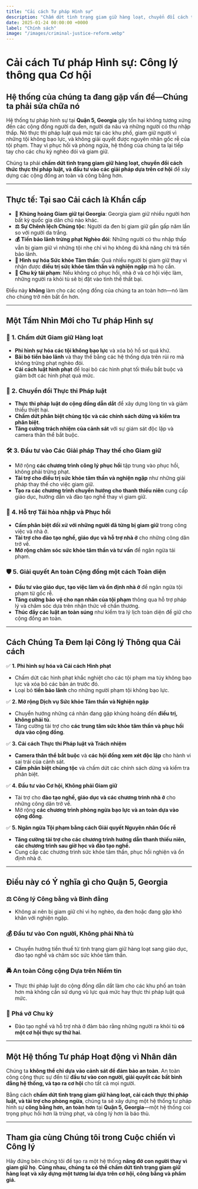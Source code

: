 ```yaml
---
title: "Cải cách Tư pháp Hình sự"
description: "Chấm dứt tình trạng giam giữ hàng loạt, chuyển đổi cách thức thực thi pháp luật, và đầu tư vào các cộng đồng dựa trên cơ hội để tạo ra công lý thực sự cho tất cả mọi người."
date: 2025-01-24 00:00:00 +0000
label: "Chính sách"
image: "/images/criminal-justice-reform.webp"
---
```


# **Cải cách Tư pháp Hình sự: Công lý thông qua Cơ hội**  

## **Hệ thống của chúng ta đang gặp vấn đề—Chúng ta phải sửa chữa nó**  

Hệ thống tư pháp hình sự tại **Quận 5, Georgia** gây tổn hại không tương xứng đến các cộng đồng người da đen, người da nâu và những người có thu nhập thấp. Nó thực thi pháp luật quá mức tại các khu phố, giam giữ người vì những tội không bạo lực, và không giải quyết được nguyên nhân gốc rễ của tội phạm. Thay vì phục hồi và phòng ngừa, hệ thống của chúng ta lại tiếp tay cho các chu kỳ nghèo đói và giam giữ.  

Chúng ta phải **chấm dứt tình trạng giam giữ hàng loạt, chuyển đổi cách thức thực thi pháp luật, và đầu tư vào các giải pháp dựa trên cơ hội** để xây dựng các cộng đồng an toàn và công bằng hơn.  

---

## **Thực tế: Tại sao Cải cách là Khẩn cấp**  

- **🚨 Khủng hoảng Giam giữ tại Georgia**: Georgia giam giữ nhiều người hơn bất kỳ quốc gia dân chủ nào khác.  
- **⚖️ Sự Chênh lệch Chủng tộc**: Người da đen bị giam giữ gần gấp năm lần so với người da trắng.  
- **💰 Tiền bảo lãnh trừng phạt Nghèo đói**: Những người có thu nhập thấp vẫn bị giam giữ vì những tội nhẹ chỉ vì họ không đủ khả năng chi trả tiền bảo lãnh.  
- **🏥 Hình sự hóa Sức khỏe Tâm thần**: Quá nhiều người bị giam giữ thay vì nhận được **điều trị sức khỏe tâm thần và nghiện ngập** mà họ cần.  
- **🔄 Chu kỳ tái phạm**: Nếu không có phục hồi, nhà ở và cơ hội việc làm, những người ra khỏi tù sẽ bị đặt vào tình thế thất bại.  

Điều này **không** làm cho các cộng đồng của chúng ta an toàn hơn—nó làm cho chúng trở nên bất ổn hơn.  

---

## **Một Tầm Nhìn Mới cho Tư pháp Hình sự**  

### 🛑 **1. Chấm dứt Giam giữ Hàng loạt**  
- **Phi hình sự hóa các tội không bạo lực** và xóa bỏ hồ sơ quá khứ.  
- **Bãi bỏ tiền bảo lãnh** và thay thế bằng các hệ thống dựa trên rủi ro mà không trừng phạt nghèo đói.  
- **Cải cách luật hình phạt** để loại bỏ các hình phạt tối thiểu bắt buộc và giảm bớt các hình phạt quá mức.  

### 🤝 **2. Chuyển đổi Thực thi Pháp luật**  
- **Thực thi pháp luật do cộng đồng dẫn dắt** để xây dựng lòng tin và giảm thiểu thiệt hại.  
- **Chấm dứt phân biệt chủng tộc và các chính sách dừng và kiểm tra phân biệt**.  
- **Tăng cường trách nhiệm của cảnh sát** với sự giám sát độc lập và camera thân thể bắt buộc.  

### 🛠️ **3. Đầu tư vào Các Giải pháp Thay thế cho Giam giữ**  
- Mở rộng **các chương trình công lý phục hồi** tập trung vào phục hồi, không phải trừng phạt.  
- **Tài trợ cho điều trị sức khỏe tâm thần và nghiện ngập** như những giải pháp thay thế cho việc giam giữ.  
- **Tạo ra các chương trình chuyển hướng cho thanh thiếu niên** cung cấp giáo dục, hướng dẫn và đào tạo nghề thay vì giam giữ.  

### 🌟 **4. Hỗ trợ Tái hòa nhập và Phục hồi**  
- **Cấm phân biệt đối xử với những người đã từng bị giam giữ** trong công việc và nhà ở.  
- **Tài trợ cho đào tạo nghề, giáo dục và hỗ trợ nhà ở** cho những công dân trở về.  
- **Mở rộng chăm sóc sức khỏe tâm thần và tư vấn** để ngăn ngừa tái phạm.  

### 🛡️ **5. Giải quyết An toàn Cộng đồng một cách Toàn diện**  
- **Đầu tư vào giáo dục, tạo việc làm và ổn định nhà ở** để ngăn ngừa tội phạm từ gốc rễ.  
- **Tăng cường bảo vệ cho nạn nhân của tội phạm** thông qua hỗ trợ pháp lý và chăm sóc dựa trên nhận thức về chấn thương.  
- **Thúc đẩy các luật an toàn súng** như kiểm tra lý lịch toàn diện để giữ cho cộng đồng an toàn.  

---

## **Cách Chúng Ta Đem lại Công lý Thông qua Cải cách**  

✅ **1. Phi hình sự hóa và Cải cách Hình phạt**  
- Chấm dứt các hình phạt khắc nghiệt cho các tội phạm ma túy không bạo lực và xóa bỏ các bản án trước đó.  
- Loại bỏ **tiền bảo lãnh** cho những người phạm tội không bạo lực.  

✅ **2. Mở rộng Dịch vụ Sức khỏe Tâm thần và Nghiện ngập**  
- Chuyển hướng những cá nhân đang gặp khủng hoảng đến **điều trị, không phải tù**.  
- Tăng cường tài trợ cho **các trung tâm sức khỏe tâm thần và phục hồi dựa vào cộng đồng**.  

✅ **3. Cải cách Thực thi Pháp luật và Trách nhiệm**  
- **Camera thân thể bắt buộc** và **các hội đồng xem xét độc lập** cho hành vi sai trái của cảnh sát.  
- **Cấm phân biệt chủng tộc** và chấm dứt các chính sách dừng và kiểm tra phân biệt.  

✅ **4. Đầu tư vào Cơ hội, Không phải Giam giữ**  
- Tài trợ cho **đào tạo nghề, giáo dục và các chương trình nhà ở** cho những công dân trở về.  
- Mở rộng **các chương trình phòng ngừa bạo lực và an toàn dựa vào cộng đồng**.  

✅ **5. Ngăn ngừa Tội phạm bằng cách Giải quyết Nguyên nhân Gốc rễ**  
- **Tăng cường tài trợ cho các chương trình hướng dẫn thanh thiếu niên, các chương trình sau giờ học và đào tạo nghề.**  
- Cung cấp các chương trình sức khỏe tâm thần, phục hồi nghiện và ổn định nhà ở.  

---

## **Điều này có Ý nghĩa gì cho Quận 5, Georgia**  

### ⚖️ **Công lý Công bằng và Bình đẳng**  
- Không ai nên bị giam giữ chỉ vì họ nghèo, da đen hoặc đang gặp khó khăn với nghiện ngập.  

### 💰 **Đầu tư vào Con người, Không phải Nhà tù**  
- Chuyển hướng tiền thuế từ tình trạng giam giữ hàng loạt sang giáo dục, đào tạo nghề và chăm sóc sức khỏe tâm thần.  

### 🚔 **An toàn Công cộng Dựa trên Niềm tin**  
- Thực thi pháp luật do cộng đồng dẫn dắt làm cho các khu phố an toàn hơn mà không cần sử dụng vũ lực quá mức hay thực thi pháp luật quá mức.  

### 🔄 **Phá vỡ Chu kỳ**  
- Đào tạo nghề và hỗ trợ nhà ở đảm bảo rằng những người ra khỏi tù **có một cơ hội thực sự thứ hai**.  

---

## **Một Hệ thống Tư pháp Hoạt động vì Nhân dân**  

Chúng ta **không thể chỉ dựa vào cảnh sát để đảm bảo an toàn**. An toàn công cộng thực sự đến từ **đầu tư vào con người, giải quyết các bất bình đẳng hệ thống, và tạo ra cơ hội** cho tất cả mọi người.  

Bằng cách **chấm dứt tình trạng giam giữ hàng loạt, cải cách thực thi pháp luật, và tài trợ cho phòng ngừa**, chúng ta sẽ xây dựng một hệ thống tư pháp hình sự **công bằng hơn, an toàn hơn** tại **Quận 5, Georgia**—một hệ thống coi trọng phục hồi hơn là trừng phạt, và công lý hơn là báo thù.  

---

## **Tham gia cùng Chúng tôi trong Cuộc chiến vì Công lý**  

Hãy đứng bên chúng tôi để tạo ra một hệ thống **nâng đỡ con người thay vì giam giữ họ**. **Cùng nhau, chúng ta có thể chấm dứt tình trạng giam giữ hàng loạt và xây dựng một tương lai dựa trên cơ hội, công bằng và phẩm giá.**
